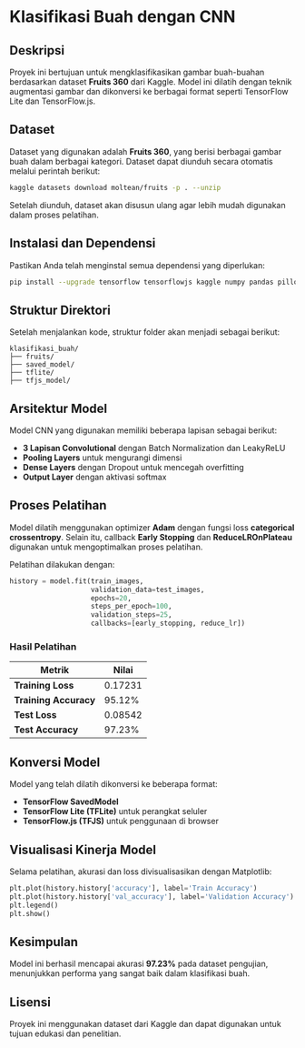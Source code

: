 # Klasifikasi Buah dengan CNN

## Deskripsi
Proyek ini bertujuan untuk mengklasifikasikan gambar buah-buahan berdasarkan dataset **Fruits 360** dari Kaggle. Model ini dilatih dengan teknik augmentasi gambar dan dikonversi ke berbagai format seperti TensorFlow Lite dan TensorFlow.js.

## Dataset
Dataset yang digunakan adalah **Fruits 360**, yang berisi berbagai gambar buah dalam berbagai kategori.
Dataset dapat diunduh secara otomatis melalui perintah berikut:
```bash
kaggle datasets download moltean/fruits -p . --unzip
```
Setelah diunduh, dataset akan disusun ulang agar lebih mudah digunakan dalam proses pelatihan.

## Instalasi dan Dependensi
Pastikan Anda telah menginstal semua dependensi yang diperlukan:
```bash
pip install --upgrade tensorflow tensorflowjs kaggle numpy pandas pillow matplotlib scikit-learn
```

## Struktur Direktori
Setelah menjalankan kode, struktur folder akan menjadi sebagai berikut:
```
klasifikasi_buah/
├── fruits/
├── saved_model/
├── tflite/
├── tfjs_model/
```

## Arsitektur Model
Model CNN yang digunakan memiliki beberapa lapisan sebagai berikut:
- **3 Lapisan Convolutional** dengan Batch Normalization dan LeakyReLU
- **Pooling Layers** untuk mengurangi dimensi
- **Dense Layers** dengan Dropout untuk mencegah overfitting
- **Output Layer** dengan aktivasi softmax

## Proses Pelatihan
Model dilatih menggunakan optimizer **Adam** dengan fungsi loss **categorical crossentropy**. Selain itu, callback **Early Stopping** dan **ReduceLROnPlateau** digunakan untuk mengoptimalkan proses pelatihan.

Pelatihan dilakukan dengan:
```python
history = model.fit(train_images,
                    validation_data=test_images,
                    epochs=20,
                    steps_per_epoch=100,
                    validation_steps=25,
                    callbacks=[early_stopping, reduce_lr])
```

### Hasil Pelatihan
| Metrik               | Nilai   |
|----------------------|--------|
| **Training Loss**    | 0.17231 |
| **Training Accuracy** | 95.12% |
| **Test Loss**        | 0.08542 |
| **Test Accuracy**    | 97.23% |

## Konversi Model
Model yang telah dilatih dikonversi ke beberapa format:
- **TensorFlow SavedModel**
- **TensorFlow Lite (TFLite)** untuk perangkat seluler
- **TensorFlow.js (TFJS)** untuk penggunaan di browser


## Visualisasi Kinerja Model
Selama pelatihan, akurasi dan loss divisualisasikan dengan Matplotlib:
```python
plt.plot(history.history['accuracy'], label='Train Accuracy')
plt.plot(history.history['val_accuracy'], label='Validation Accuracy')
plt.legend()
plt.show()
```

## Kesimpulan
Model ini berhasil mencapai akurasi **97.23%** pada dataset pengujian, menunjukkan performa yang sangat baik dalam klasifikasi buah.

## Lisensi
Proyek ini menggunakan dataset dari Kaggle dan dapat digunakan untuk tujuan edukasi dan penelitian.
